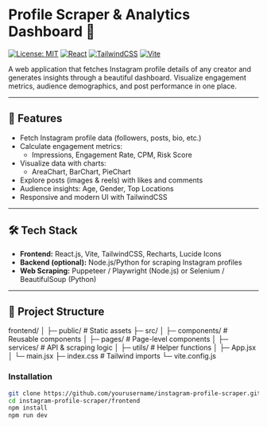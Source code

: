 # Profile Scraper & Analytics Dashboard 🚀

[![License: MIT](https://img.shields.io/badge/License-MIT-green.svg)](LICENSE)
[![React](https://img.shields.io/badge/React-18-blue.svg)](https://reactjs.org/)
[![TailwindCSS](https://img.shields.io/badge/TailwindCSS-3.3-teal.svg)](https://tailwindcss.com/)
[![Vite](https://img.shields.io/badge/Vite-4.0-purple.svg)](https://vitejs.dev/)

A web application that fetches Instagram profile details of any creator and generates insights through a beautiful dashboard. Visualize engagement metrics, audience demographics, and post performance in one place.

---

## 🌟 Features

- Fetch Instagram profile data (followers, posts, bio, etc.)
- Calculate engagement metrics:
  - Impressions, Engagement Rate, CPM, Risk Score
- Visualize data with charts:
  - AreaChart, BarChart, PieChart
- Explore posts (images & reels) with likes and comments
- Audience insights: Age, Gender, Top Locations
- Responsive and modern UI with TailwindCSS

---

## 🛠 Tech Stack

- **Frontend:** React.js, Vite, TailwindCSS, Recharts, Lucide Icons  
- **Backend (optional):** Node.js/Python for scraping Instagram profiles  
- **Web Scraping:** Puppeteer / Playwright (Node.js) or Selenium / BeautifulSoup (Python)

---

## 📂 Project Structure

frontend/
│
├─ public/ # Static assets
├─ src/
│ ├─ components/ # Reusable components
│ ├─ pages/ # Page-level components
│ ├─ services/ # API & scraping logic
│ ├─ utils/ # Helper functions
│ ├─ App.jsx
│ └─ main.jsx
├─ index.css # Tailwind imports
└─ vite.config.js

### Installation

```bash
git clone https://github.com/yourusername/instagram-profile-scraper.git
cd instagram-profile-scraper/frontend
npm install
npm run dev